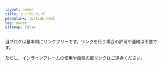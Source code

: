```yaml
---
layout: owner
title: リンクについて
permalink: /p/link.html
tag: owner
sitemap: false
---
```


当ブログは基本的にリンクフリーです。リンクを行う場合の許可や連絡は不要です。

ただし、インラインフレームの使用や画像の直リンクはご遠慮ください。